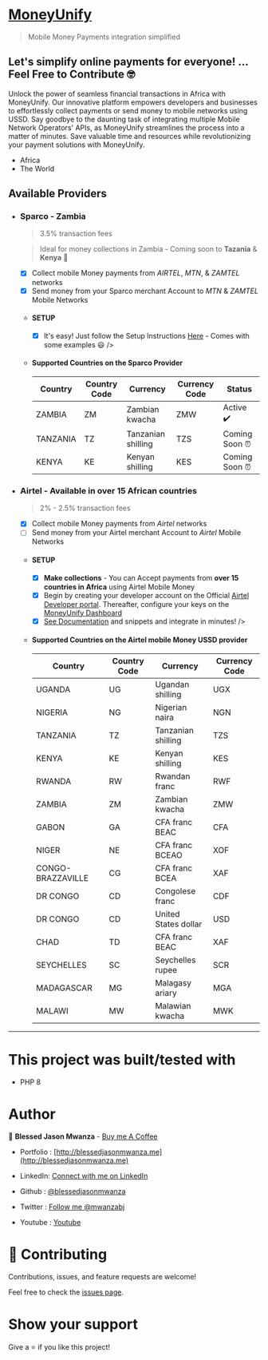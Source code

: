 # [MoneyUnify](https://moneyunify.com)

> Mobile Money Payments integration simplified



## Let's simplify online payments for everyone! ... Feel Free to Contribute 🤓

Unlock the power of seamless financial transactions in Africa with MoneyUnify. Our innovative platform empowers developers and businesses to effortlessly collect payments or send money to mobile networks using USSD. Say goodbye to the daunting task of integrating multiple Mobile Network Operators' APIs, as MoneyUnify streamlines the process into a matter of minutes. Save valuable time and resources while revolutionizing your payment solutions with MoneyUnify.

 - Africa
 - The World

<!-- ## Currently in Development
 - *MasterCard, VISA, ECOBANK QR CODE payments*
    ### Status
    - TBA -->

## Available Providers
 - ### Sparco - Zambia
    > 3.5% transaction fees

    > Ideal for money collections in Zambia - Coming soon to **Tazania** & **Kenya** 👀

    - [x] Collect mobile Money payments from *AIRTEL*, *MTN*, & *ZAMTEL*  networks
    - [x] Send money from your Sparco merchant Account to *MTN* & *ZAMTEL* Mobile Networks
    - #### SETUP
        - [x] It's easy! Just follow the Setup Instructions [Here](./Examples/Sparco/ReadMe.md) - Comes with some examples 😃 />
    - #### Supported Countries on the Sparco Provider
      <table><thead>
      <tr>
      <th>Country</th>
      <th class="width-col">Country Code</th>
      <th>Currency</th>
      <th class="width-th-col">Currency Code</th>
       <th class="width-th-col">Status</th>
      </tr>
      </thead><tbody>

      <tr>
      <td>ZAMBIA</td>
      <td class="text-center">ZM</td>
      <td>Zambian kwacha</td>
      <td class="text-center">ZMW</td>
      <td class="text-center">Active ✔️ </td>
      </tr>
      <tr>
      <td>TANZANIA</td>
      <td class="text-center">TZ</td>
      <td>Tanzanian shilling</td>
      <td class="text-center">TZS</td>
      <td class="text-center">Coming Soon ⏰ </td>
      </tr>
      <tr>
      <td>KENYA</td>
      <td class="text-center">KE</td>
      <td>Kenyan shilling</td>
      <td class="text-center">KES</td>
      <td class="text-center">Coming Soon ⏰ </td>
      </tr>
      </tbody></table>
 - ### Airtel -  Available in over 15 African countries
    > 2% - 2.5% transaction fees
    - [x] Collect mobile Money payments from *Airtel*  networks
    - [ ] Send money from your Airtel merchant Account to *Airtel* Mobile Networks
    - #### SETUP
        - [x] **Make collections** - You can Accept payments from **over 15 countries in Africa** using Airtel Mobile Money
        - [x] Begin by creating your developer account on the Official [Airtel Developer portal](https://developers.airtel.africa/home). Thereafter, configure your keys on the [MoneyUnify Dashboard](https://dashboard.moneyunify.com)
        - [x] [See Documentation](./Examples/Airtel/ReadMe.md) and snippets and integrate in minutes! />

     - #### Supported Countries on the Airtel mobile Money USSD provider
        <table><thead>
        <tr>
        <th>Country</th>
        <th class="width-col">Country Code</th>
        <th>Currency</th>
        <th class="width-th-col">Currency Code</th>
        </tr>
        </thead><tbody>
        <tr>
        <td>UGANDA</td>
        <td class="text-center">UG</td>
        <td>Ugandan shilling</td>
        <td class="text-center">UGX</td>
        </tr>
        <tr>
        <td>NIGERIA</td>
        <td class="text-center">NG</td>
        <td>Nigerian naira</td>
        <td class="text-center">NGN</td>
        </tr>
        <tr>
        <td>TANZANIA</td>
        <td class="text-center">TZ</td>
        <td>Tanzanian shilling</td>
        <td class="text-center">TZS</td>
        </tr>
        <tr>
        <td>KENYA</td>
        <td class="text-center">KE</td>
        <td>Kenyan shilling</td>
        <td class="text-center">KES</td>
        </tr>
        <tr>
        <td>RWANDA</td>
        <td class="text-center">RW</td>
        <td>Rwandan franc</td>
        <td class="text-center">RWF</td>
        </tr>
        <tr>
        <td>ZAMBIA</td>
        <td class="text-center">ZM</td>
        <td>Zambian kwacha</td>
        <td class="text-center">ZMW</td>
        </tr>
        <tr>
        <td>GABON</td>
        <td class="text-center">GA</td>
        <td>CFA franc BEAC</td>
        <td class="text-center">CFA</td>
        </tr>
        <tr>
        <td>NIGER</td>
        <td class="text-center">NE</td>
        <td>CFA franc BCEAO</td>
        <td class="text-center">XOF</td>
        </tr>
        <tr>
        <td>CONGO-BRAZZAVILLE</td>
        <td class="text-center">CG</td>
        <td>CFA franc BCEA</td>
        <td class="text-center">XAF</td>
        </tr>
        <tr>
        <td>DR CONGO</td>
        <td class="text-center">CD</td>
        <td>Congolese franc</td>
        <td class="text-center">CDF</td>
        </tr>
        <tr>
        <td>DR CONGO</td>
        <td class="text-center">CD</td>
        <td>United States dollar</td>
        <td class="text-center">USD</td>
        </tr>
        <tr>
        <td>CHAD</td>
        <td class="text-center">TD</td>
        <td>CFA franc BEAC</td>
        <td class="text-center">XAF</td>
        </tr>
        <tr>
        <td>SEYCHELLES</td>
        <td class="text-center">SC</td>
        <td>Seychelles rupee</td>
        <td class="text-center">SCR</td>
        </tr>
        <tr>
        <td>MADAGASCAR</td>
        <td class="text-center">MG</td>
        <td>Malagasy ariary</td>
        <td class="text-center">MGA</td>
        </tr>
        <tr>
        <td>MALAWI</td>
        <td class="text-center">MW</td>
        <td>Malawian kwacha</td>
        <td class="text-center">MWK</td>
        </tr>
        </tbody></table>

<hr />

# This project was built/tested with

- PHP 8

# Author

👤 **Blessed Jason Mwanza** - [Buy me A Coffee](https://www.buymeacoffee.com/mwanzabj) 

- Portfolio : [http://blessedjasonmwanza.me](http://blessedjasonmwanza.me)

- LinkedIn: [Connect with me on LinkedIn](https://www.linkedin.com/in/blessedjasonmwanza)

- Github : [@blessedjasonmwanza](https://github.com/blessedjasonmwanza)

- Twitter : [Follow me @mwanzabj](https://twitter.com/mwanzabj)

- Youtube : [Youtube](https://www.youtube.com/@blessedjasonmwanza)

# 🤝 Contributing

Contributions, issues, and feature requests are welcome!

Feel free to check the [issues page](https://github.com/blessedjasonmwanza/MoneyUnify/issues).

# Show your support

Give a ⭐️ if you like this project!
 
